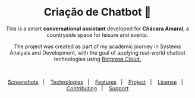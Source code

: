 <h1 align="center">Criação de Chatbot 💬</h1> 

<p align="center">
This is a smart <strong>conversational assistant</strong> developed for <strong>Chácara Amaral</strong>, a countryside space for leisure and events.  
</p>

<p align="center">
The project was created as part of my academic journey in Systems Analysis and Development, with the goal of applying real-world chatbot technologies using <a href="https://botpress.com/">Botpress Cloud.</a>
</p>

<br>

<p align="center">  
  <a href="#-screenshots">Screenshots</a>&nbsp;&nbsp;&nbsp;|&nbsp;&nbsp;&nbsp;
  <a href="#-technologies">Technologies</a>&nbsp;&nbsp;&nbsp;|&nbsp;&nbsp;&nbsp;
  <a href="#-features">Features</a>&nbsp;&nbsp;&nbsp;|&nbsp;&nbsp;&nbsp;
  <a href="#-project">Project</a>&nbsp;&nbsp;&nbsp;|&nbsp;&nbsp;&nbsp;
  <a href="#-license">License</a>&nbsp;&nbsp;&nbsp;|&nbsp;&nbsp;&nbsp;
  <a href="#-contributing">Contributing</a>&nbsp;&nbsp;&nbsp;|&nbsp;&nbsp;&nbsp;
  <a href="#support">Support</a>  
</p>

<br>
